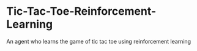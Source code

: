 # Tic-Tac-Toe-Reinforcement-Learning
An agent who learns the game of tic tac toe using reinforcement learning